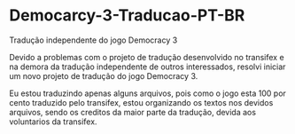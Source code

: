 # Democarcy-3-Traducao-PT-BR

Tradução independente do jogo Democracy 3

Devido a problemas com o projeto de tradução desenvolvido no transifex e na demora da tradução independente de outros interessados, resolvi iniciar um novo projeto de tradução do jogo Democracy 3.

Eu estou traduzindo apenas alguns arquivos, pois como o jogo esta 100 por cento traduzido pelo transifex, estou organizando os textos nos devidos arquivos, sendo os creditos da maior parte da tradução,
devida aos voluntarios da transifex.

